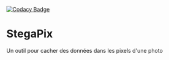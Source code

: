 [![Codacy Badge](https://api.codacy.com/project/badge/Grade/bef5d2558f61467db940b01ab6096f9e)](https://www.codacy.com/manual/LaGvidilo/StegaPix?utm_source=github.com&amp;utm_medium=referral&amp;utm_content=LaGvidilo/StegaPix&amp;utm_campaign=Badge_Grade)

# StegaPix
Un outil pour cacher des données dans les pixels d'une photo
